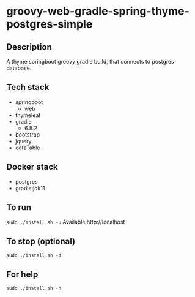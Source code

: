 # groovy-web-gradle-spring-thyme-postgres-simple

## Description
A thyme springboot groovy gradle build,
that connects to postgres database.

## Tech stack
- springboot
  - web
- thymeleaf
- gradle
  - 6.8.2
- bootstrap
- jquery
- dataTable

## Docker stack
- postgres
- gradle:jdk11

## To run
`sudo ./install.sh -u`
Available http://localhost

## To stop (optional)
`sudo ./install.sh -d`

## For help
`sudo ./install.sh -h`
